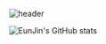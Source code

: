 ![header](https://capsule-render.vercel.app/api?type=slice&color=auto&height=100&section=header&text=EunJin's%20GitHub&fontSize=40&fontAlign=82&descAlign=20&animation=fadeIn)

![EunJin's GitHub stats](https://github-readme-stats.vercel.app/api?username=EunJinPark98&show_icons=true&theme=radical)
